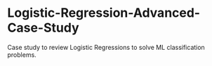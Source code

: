 # Logistic-Regression-Advanced-Case-Study
Case study to review Logistic Regressions to solve ML classification problems. 
